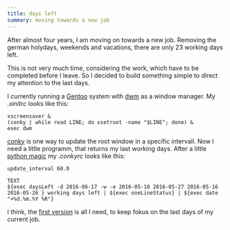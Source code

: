 ```yaml
---
title: days left 
summary: moving towards a new job 
---
```


After almost four years, I am moving on towards a new job. 
Removing the german holydays, weekends and vacations, there are only 23 working days left. 

This is not very much time, considering the work, which have to be completed before I leave.
So I decided to build something simple to direct my attention to the last days.

I currently running a [Gentoo][1] system with [dwm][2] as a window manager.
My *.xinitrc* looks like this: 

```
xscreensaver &
(conky | while read LINE; do xsetroot -name "$LINE"; done) &
exec dwm
```

[conky][3] is one way to update the root window in a specific intervall.
Now I need a little programm, that returns my last working days.
After a little [python magic][4] my *.conkyrc* looks like this:

```
update_interval 60.0

TEXT
${exec daysLeft -d 2016-06-17 -w -e 2016-05-18 2016-05-27 2016-05-16 2016-05-26 } working days left | ${exec oneLineStatus} | ${exec date "+%d.%m.%Y %R"}
```

I think, the [first version][5] is all I need, to keep fokus on the last days of my current job.

[1]: https://gentoo.org
[2]: http://dwm.suckless.org
[3]: https://github.com/brndnmtthws/conky
[4]: https://github.com/enter-haken/daysleft
[5]: https://twitter.com/enter_haken/status/730390519705128962 
